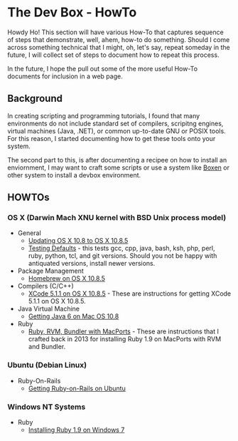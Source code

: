 # The Dev Box - HowTo 

Howdy Ho! This section will have various How-To that captures sequence of steps that demonstrate, well, ahem, how-to do something.  Should I come across something technical that I might, oh, let's say, repeat someday in the future, I will collect set of steps to document how to repeat this process.

In the future, I hope the pull out some of the more useful How-To documents for inclusion in a web page.

## Background

In creating scripting and programming tutorials, I found that many environments do not include standard set of compilers, scripitng engines, virtual machines (Java, .NET), or common up-to-date GNU or POSIX tools.  For this reason, I started documenting how to get these tools onto your system.

The second part to this, is after documenting a recipee on how to install an enviornment, I may want to craft some scripts or use a system like [Boxen](https://boxen.github.com/) or other system to install a devbox environment.


## HOWTOs

### OS X (Darwin Mach XNU kernel with BSD Unix process model)

* General
  * [Updating OS X 10.8 to OS X 10.8.5](https://github.com/darkn3rd/devbox/blob/master/howtos/howto.update_osx_10_8_5.md)
  * [Testing Defaults](https://github.com/darkn3rd/devbox/blob/master/howtos/howto.check_defaults.md) - this tests gcc, cpp, java, bash, ksh, php, perl, ruby, python, tcl, and git versions.  Should you not be happy with antiquated versions, install newer versions.
* Package Management
  * [Homebrew on OS X 10.8.5](https://github.com/darkn3rd/devbox/blob/master/howtos/howto.homebrew.md)  
* Compilers (C/C++)
  * [XCode 5.1.1 on OS X 10.8.5](https://github.com/darkn3rd/devbox/blob/master/howtos/howto.xcode.md) - These are instructions for getting XCode 5.1.1 on OS X 10.8.5.
* Java Virtual Machine
  * [Getting Java 6 on Mac OS 10.8](https://github.com/darkn3rd/devbox/blob/master/howtos/howto.jre6.md)    
* Ruby
  * [Ruby, RVM, Bundler with MacPorts](https://github.com/darkn3rd/devbox/blob/master/howtos/howto.ruby_macports.md) - These are instructions that I crafted back in 2013 for installing Ruby 1.9 on MacPorts with RVM and Bundler.

### Ubuntu (Debian Linux)

* Ruby-On-Rails
  * [Getting Ruby-on-Rails on Ubuntu](https://github.com/darkn3rd/devbox/blob/master/howtos/howto.rails_ubuntu.md)

### Windows NT Systems

* Ruby
  * [Installing Ruby 1.9 on Windows 7](https://github.com/darkn3rd/devbox/blob/master/howtos/howto.ruby_windows.md)